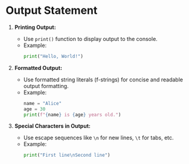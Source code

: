 # Output Statement

1. **Printing Output:**

   - Use `print()` function to display output to the console.
   - Example:
     ```python
     print("Hello, World!")
     ```

2. **Formatted Output:**

   - Use formatted string literals (f-strings) for concise and readable output formatting.
   - Example:
     ```python
     name = "Alice"
     age = 30
     print(f"{name} is {age} years old.")
     ```

3. **Special Characters in Output:**

   - Use escape sequences like `\n` for new lines, `\t` for tabs, etc.
   - Example:
     ```python
     print("First line\nSecond line")
     ```
